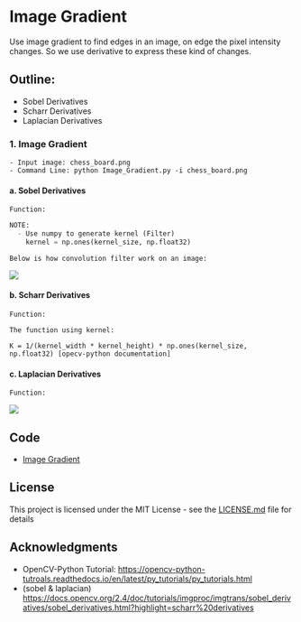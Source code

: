 # Image Gradient
Use image gradient to find edges in an image, on edge the pixel intensity changes. So we use derivative to express these kind of changes.

## Outline:
- Sobel Derivatives 
- Scharr Derivatives
- Laplacian Derivatives

### 1. Image Gradient
```
- Input image: chess_board.png
- Command Line: python Image_Gradient.py -i chess_board.png
```

#### a. Sobel Derivatives 
```
Function: 
```
```python
NOTE: 
  - Use numpy to generate kernel (Filter)
    kernel = np.ones(kernel_size, np.float32)
```
```
Below is how convolution filter work on an image:
```
![](README_IMG/conv_filter.gif)

#### b. Scharr Derivatives
```
Function: 
```
```
The function using kernel:

K = 1/(kernel_width * kernel_height) * np.ones(kernel_size, np.float32) [opecv-python documentation]
```
#### c. Laplacian Derivatives
```
Function: 
```
![](README_IMG/Gaussian_filter.png)






## Code
- [Image Gradient](https://github.com/Hank-Tsou/Computer-Vision-OpenCV-Python/blob/master/tutorials/Image_Processing/5_Image_Gradient/Image_Gradient.py)

## License

This project is licensed under the MIT License - see the [LICENSE.md](LICENSE.md) file for details

## Acknowledgments

* OpenCV-Python Tutorial: https://opencv-python-tutroals.readthedocs.io/en/latest/py_tutorials/py_tutorials.html
* (sobel & laplacian) https://docs.opencv.org/2.4/doc/tutorials/imgproc/imgtrans/sobel_derivatives/sobel_derivatives.html?highlight=scharr%20derivatives
